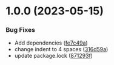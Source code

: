 # 1.0.0 (2023-05-15)


### Bug Fixes

* Add dependencies ([fe7c49a](https://github.com/Netcentric/eslint-config/commit/fe7c49af8799f23728206dba5837d155244d9da0))
* change indent to 4 spaces ([316d59a](https://github.com/Netcentric/eslint-config/commit/316d59a9b8cc7f78957a1dd393f29efe4969b9ab))
* update package.lock ([871293f](https://github.com/Netcentric/eslint-config/commit/871293f10c237a86c542cf2b5cb8f80b490d9da0))
